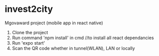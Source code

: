 # invest2city
Mgovaward project (mobile app in react native)

1. Clone the project
2. Run command 'npm install' in cmd //to install all react dependancies
3. Run 'expo start'
4. Scan the QR code whether in tunnel(WLAN), LAN or locally